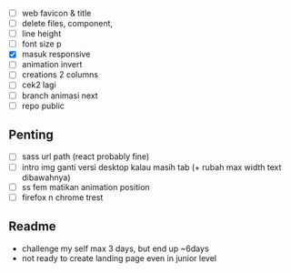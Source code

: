- [ ] web favicon & title
- [ ] delete files, component, 
- [ ] line height
- [ ] font size p
- [x] masuk responsive
- [ ] animation invert
- [ ] creations 2 columns
- [ ] cek2 lagi
- [ ] branch animasi next
- [ ] repo public

## Penting
- [ ] sass url path (react probably fine)
- [ ] intro img ganti versi desktop kalau masih tab (+ rubah max width text dibawahnya)
- [ ] ss fem matikan animation position
- [ ] firefox n chrome trest

## Readme
- challenge my self max 3 days, but end up ~6days
- not ready to create landing page even in junior level